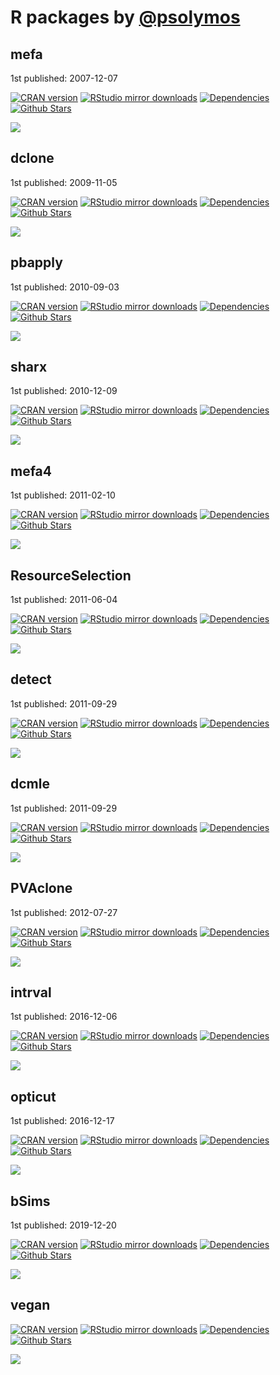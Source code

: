 # R packages by [@psolymos](https://github.com/psolymos/)

## mefa

1st published: 2007-12-07

[![CRAN version](https://www.r-pkg.org/badges/version/mefa)](https://cran.r-project.org/package=mefa)
[![RStudio mirror downloads](http://cranlogs.r-pkg.org/badges/grand-total/mefa)](https://www.rdocumentation.org/packages/mefa/)
[![Dependencies](https://tinyverse.netlify.com/badge/mefa)]()
[![Github Stars](https://img.shields.io/github/stars/psolymos/mefa.svg?style=social&label=GitHub)](https://github.com/psolymos/mefa)

![](./images/mefa.png)

## dclone

1st published: 2009-11-05

[![CRAN version](https://www.r-pkg.org/badges/version/dclone)](https://cran.r-project.org/package=dclone)
[![RStudio mirror downloads](http://cranlogs.r-pkg.org/badges/grand-total/dclone)](https://www.rdocumentation.org/packages/dclone/)
[![Dependencies](https://tinyverse.netlify.com/badge/mefa)]()
[![Github Stars](https://img.shields.io/github/stars/datacloning/dclone.svg?style=social&label=GitHub)](https://github.com/datacloning/dclone)

![](./images/dclone.png)

## pbapply

1st published: 2010-09-03

[![CRAN version](https://www.r-pkg.org/badges/version/pbapply)](https://cran.r-project.org/package=pbapply)
[![RStudio mirror downloads](http://cranlogs.r-pkg.org/badges/grand-total/pbapply)](https://www.rdocumentation.org/packages/pbapply/)
[![Dependencies](https://tinyverse.netlify.com/badge/mefa)]()
[![Github Stars](https://img.shields.io/github/stars/psolymos/pbapply.svg?style=social&label=GitHub)](https://github.com/psolymos/pbapply)

![](./images/pbapply.png)

## sharx

1st published: 2010-12-09

[![CRAN version](https://www.r-pkg.org/badges/version/sharx)](https://cran.r-project.org/package=sharx)
[![RStudio mirror downloads](http://cranlogs.r-pkg.org/badges/grand-total/sharx)](https://www.rdocumentation.org/packages/sharx/)
[![Dependencies](https://tinyverse.netlify.com/badge/mefa)]()
[![Github Stars](https://img.shields.io/github/stars/psolymos/sharx.svg?style=social&label=GitHub)](https://github.com/psolymos/sharx)

![](./images/sharx.png)

## mefa4

1st published: 2011-02-10

[![CRAN version](https://www.r-pkg.org/badges/version/mefa4)](https://cran.r-project.org/package=mefa4)
[![RStudio mirror downloads](http://cranlogs.r-pkg.org/badges/grand-total/mefa4)](https://www.rdocumentation.org/packages/mefa4/)
[![Dependencies](https://tinyverse.netlify.com/badge/mefa)]()
[![Github Stars](https://img.shields.io/github/stars/psolymos/mefa4.svg?style=social&label=GitHub)](https://github.com/psolymos/mefa4)

![](./images/mefa4.png)

## ResourceSelection

1st published: 2011-06-04

[![CRAN version](https://www.r-pkg.org/badges/version/ResourceSelection)](https://cran.r-project.org/package=ResourceSelection)
[![RStudio mirror downloads](http://cranlogs.r-pkg.org/badges/grand-total/ResourceSelection)](https://www.rdocumentation.org/packages/ResourceSelection/)
[![Dependencies](https://tinyverse.netlify.com/badge/mefa)]()
[![Github Stars](https://img.shields.io/github/stars/psolymos/ResourceSelection.svg?style=social&label=GitHub)](https://github.com/psolymos/ResourceSelection)

![](./images/ResourceSelection.png)

## detect

1st published: 2011-09-29

[![CRAN version](https://www.r-pkg.org/badges/version/detect)](https://cran.r-project.org/package=detect)
[![RStudio mirror downloads](http://cranlogs.r-pkg.org/badges/grand-total/detect)](https://www.rdocumentation.org/packages/detect/)
[![Dependencies](https://tinyverse.netlify.com/badge/mefa)]()
[![Github Stars](https://img.shields.io/github/stars/psolymos/detect.svg?style=social&label=GitHub)](https://github.com/psolymos/detect)

![](./images/detect.png)

## dcmle

1st published: 2011-09-29

[![CRAN version](https://www.r-pkg.org/badges/version/dcmle)](https://cran.r-project.org/package=dcmle)
[![RStudio mirror downloads](http://cranlogs.r-pkg.org/badges/grand-total/dcmle)](https://www.rdocumentation.org/packages/dcmle/)
[![Dependencies](https://tinyverse.netlify.com/badge/mefa)]()
[![Github Stars](https://img.shields.io/github/stars/datacloning/dcmle.svg?style=social&label=GitHub)](https://github.com/datacloning/dcmle)

![](./images/dcmle.png)

## PVAclone

1st published: 2012-07-27

[![CRAN version](https://www.r-pkg.org/badges/version/PVAClone)](https://cran.r-project.org/package=PVAClone)
[![RStudio mirror downloads](http://cranlogs.r-pkg.org/badges/grand-total/PVAClone)](https://www.rdocumentation.org/packages/PVAClone/)
[![Dependencies](https://tinyverse.netlify.com/badge/mefa)]()
[![Github Stars](https://img.shields.io/github/stars/psolymos/PVAClone.svg?style=social&label=GitHub)](https://github.com/psolymos/PVAClone)

![](./images/PVAClone.png)

## intrval

1st published: 2016-12-06

[![CRAN version](https://www.r-pkg.org/badges/version/intrval)](https://cran.r-project.org/package=intrval)
[![RStudio mirror downloads](http://cranlogs.r-pkg.org/badges/grand-total/intrval)](https://www.rdocumentation.org/packages/intrval/)
[![Dependencies](https://tinyverse.netlify.com/badge/mefa)]()
[![Github Stars](https://img.shields.io/github/stars/psolymos/intrval.svg?style=social&label=GitHub)](https://github.com/psolymos/intrval)

![](./images/intrval.png)

## opticut

1st published: 2016-12-17

[![CRAN version](https://www.r-pkg.org/badges/version/opticut)](https://cran.r-project.org/package=opticut)
[![RStudio mirror downloads](http://cranlogs.r-pkg.org/badges/grand-total/opticut)](https://www.rdocumentation.org/packages/opticut/)
[![Dependencies](https://tinyverse.netlify.com/badge/mefa)]()
[![Github Stars](https://img.shields.io/github/stars/psolymos/opticut.svg?style=social&label=GitHub)](https://github.com/psolymos/opticut)

![](./images/opticut.png)

## bSims

1st published: 2019-12-20

[![CRAN version](https://www.r-pkg.org/badges/version/bSims)](https://cran.r-project.org/package=bSims)
[![RStudio mirror downloads](http://cranlogs.r-pkg.org/badges/grand-total/bSims)](https://www.rdocumentation.org/packages/bSims/)
[![Dependencies](https://tinyverse.netlify.com/badge/mefa)]()
[![Github Stars](https://img.shields.io/github/stars/psolymos/bSims.svg?style=social&label=GitHub)](https://github.com/psolymos/bSims)

![](./images/bSims.png)

## vegan

[![CRAN version](https://www.r-pkg.org/badges/version/vegan)](https://cran.r-project.org/package=vegan)
[![RStudio mirror downloads](http://cranlogs.r-pkg.org/badges/grand-total/vegan)](https://www.rdocumentation.org/packages/vegan/)
[![Dependencies](https://tinyverse.netlify.com/badge/mefa)]()
[![Github Stars](https://img.shields.io/github/stars/psolymos/vegan.svg?style=social&label=GitHub)](https://github.com/psolymos/vegan)

![](./images/vegan.png)
